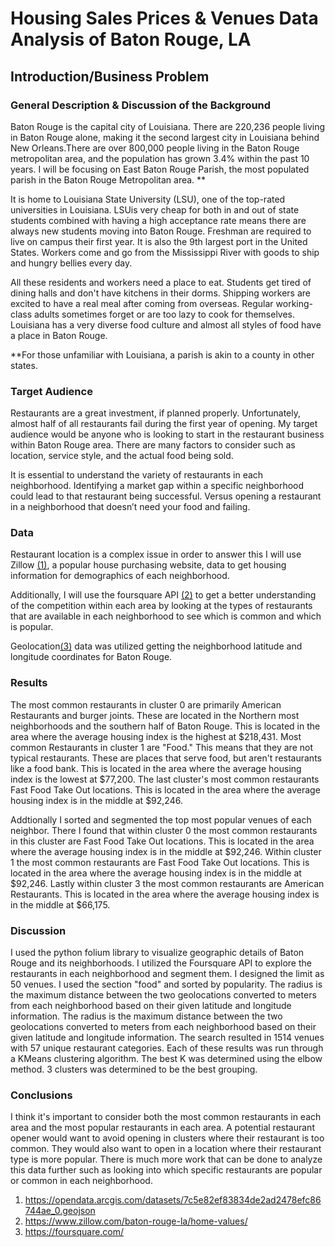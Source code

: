 <h1>Housing Sales Prices & Venues Data Analysis of Baton Rouge, LA</h1>
<h2>Introduction/Business Problem</h2>
<h3>General Description & Discussion of the Background</h3>
<p>Baton Rouge is the capital city of Louisiana. There are 220,236 people living in Baton Rouge alone, making it the second largest city in Louisiana behind New Orleans.There are over 800,000 people living in the Baton Rouge metropolitan area, and the population has grown 3.4% within the past 10 years. I will be focusing on East Baton Rouge Parish, the most populated parish in the Baton Rouge Metropolitan area. **</p>
<p>It is home to Louisiana State University (LSU), one of the top-rated universities in Louisiana. LSUis very cheap for both in and out of state students combined with having a high acceptance rate means there are always new students moving into Baton Rouge. Freshman are required to live on campus their first year. It is also the 9th largest port in the United States. Workers come and go from the Mississippi River with goods to ship and hungry bellies every day. </p>
<p>All these residents and workers need a place to eat. Students get tired of dining halls and don't have kitchens in their dorms. Shipping workers are excited to have a real meal after coming from overseas. Regular working-class adults sometimes forget or are too lazy to cook for themselves. Louisiana has a very diverse food culture and almost all styles of food have a place in Baton Rouge. </p>
<p class="text-muted">**For those unfamiliar with Louisiana, a parish is akin to a county in other states.</p>
<h3>Target Audience</h3>
<p> Restaurants are a great investment, if planned properly. Unfortunately, almost half of all restaurants fail during the first year of opening. My target audience would be anyone who is looking to start in the restaurant business within Baton Rouge area. There are many factors to consider such as location, service style, and the actual food being sold. </p>
<p>It is essential to understand the variety of restaurants in each neighborhood. Identifying a market gap within a specific neighborhood could lead to that restaurant being successful. Versus opening a restaurant in a neighborhood that doesn’t need your food and failing. </p>
<h3>Data</h3>
<p>Restaurant location is a complex issue in order to answer this I will use Zillow <span><a href="https://www.zillow.com/baton-rouge-la/home-values/">(1)</a></span>, a popular house purchasing website, data to get housing information for demographics of each neighborhood.</p>
<p>Additionally, I will use the foursquare API <span><a href="https://foursquare.com/">(2)</a></span> to get a better understanding of the competition within each area by looking at the types of restaurants that are available in each neighborhood to see which is common and which is popular.</p>
<p>Geolocation<a href="https://opendata.arcgis.com/datasets/7c5e82ef83834de2ad2478efc86744ae_0.geojson">(3)</a> data was utilized getting the neighborhood latitude and longitude coordinates for Baton Rouge. </p>
<h3>Results</h3>
<p>The most common restaurants in cluster 0 are primarily American Restaurants and burger joints. These are located in the Northern most neighborhoods and the southern half of Baton Rouge. This is located in the area where the average housing index is the highest at $218,431. Most common Restaurants in cluster 1 are "Food." This means that they are not typical restaurants. These are places that serve food, but aren't restaurants like a food bank. This is located in the area where the average housing index is the lowest at $77,200. The last cluster's most common restaurants Fast Food Take Out locations. This is located in the area where the average housing index is in the middle at $92,246.</p>
<p>Addtionally I sorted and segmented the top most popular venues of each neighbor. There I found that within cluster 0 the most common restaurants in this cluster are Fast Food Take Out locations. This is located in the area where the average housing index is in the middle at $92,246. Within cluster 1 the most common restaurants are Fast Food Take Out locations. This is located in the area where the average housing index is in the middle at $92,246. Lastly within cluster 3 the most common restaurants are American Restaurants. This is located in the area where the average housing index is in the middle at $66,175. </p>

<h3>Discussion</h3>
<p>I used the python folium library to visualize geographic details of Baton Rouge and its neighborhoods. I utilized the Foursquare API to explore the restaurants in each neighborhood and segment them. I designed the limit as 50 venues. I used the section "food" and sorted by popularity. The radius is the maximum distance between the two geolocations converted to meters from each neighborhood based on their given latitude and longitude information. The radius is the maximum distance between the two geolocations converted to meters from each neighborhood based on their given latitude and longitude information. The search resulted in 1514 venues with 57 unique restaurant categories. Each of these results was run through a KMeans clustering algorithm. The best K was determined using the elbow method. 3 clusters was determined to be the best grouping.</p>

<h3>Conclusions</h3>
<p>I think it's important to consider both the most common restaurants in each area and the most popular restaurants in each area. A potential restaurant opener would want to avoid opening in clusters where their restaurant is too common. They would also want to open in a location where their restaurant type is more popular. There is much more work that can be done to analyze this data further such as looking into which specific restaurants are popular or common in each neighborhood.</p>
<ol>
  <li> <a href="https://opendata.arcgis.com/datasets/7c5e82ef83834de2ad2478efc86744ae_0.geojson">https://opendata.arcgis.com/datasets/7c5e82ef83834de2ad2478efc86744ae_0.geojson</a></li>
  <li><a href="https://www.zillow.com/baton-rouge-la/home-values/">https://www.zillow.com/baton-rouge-la/home-values/</a></li>
  <li><a href="https://foursquare.com/">https://foursquare.com/</a></li>
</ol>
